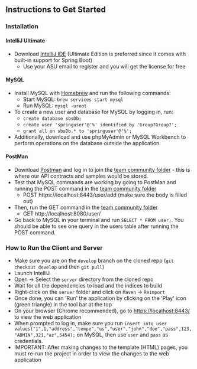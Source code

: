 ## Instructions to Get Started

### Installation
#### IntelliJ Ultimate
* Download [IntelliJ IDE](https://www.jetbrains.com/idea/download/#section=mac) (Ultimate Edition is preferred since it comes with built-in support for Spring Boot) 
   - Use your ASU email to register and you will get the license for free
#### MySQL
* Install MySQL with [Homebrew](https://brew.sh) and run the following commands:
   - Start MySQL: ```brew services start mysql```
   - Run MySQL: ```mysql -uroot```
* To create a new user and database for MySQL by logging in, run:
   - ```create database sbsDb;```
   - ```create user 'springuser'@'%' identified by 'Group7Group7';```
   - ```grant all on sbsDb.* to 'springuser'@'%';```
* Additionally, download and use phpMyAdmin or MySQL Workbench to perform operations on the database outside the application.
#### PostMan
* Download [Postman](https://www.postman.com/downloads/) and log in to join the [team community folder](https://app.getpostman.com/join-team?invite_code=0c416ee27ac0e75c461bcf79ab55bcb9) - this is where our API contracts and samples would be stored.
* Test that MySQL commands are working by going to PostMan and running the POST command in the [team community folder](https://app.getpostman.com/join-team?invite_code=0c416ee27ac0e75c461bcf79ab55bcb9)
   - POST https://localhost:8443/user/add (make sure the body is filled out)
* Then, run the GET command in the [team community folder](https://app.getpostman.com/join-team?invite_code=0c416ee27ac0e75c461bcf79ab55bcb9)
   - GET http://localhost:8080/user/
* Go back to MySQL in your terminal and run ```SELECT * FROM user;```. You should be able to see one query in the users table after running the POST command.


### How to Run the Client and Server
* Make sure you are on the ```develop``` branch on the cloned repo (```git checkout develop``` and then ```git pull```)
* Launch IntelliJ
* Open -> Select the ```server``` directory from the cloned repo
* Wait for all the dependencies to load and the indices to build
* Right-click on the ```server``` folder and click on ```Maven``` -> ```Reimport```
* Once done, you can 'Run' the application by clicking on the 'Play' icon (green triangle) in the tool bar at the top
* On your browser (Chrome recommended), go to [https://localhost:8443/](https://localhost:8443/) to view the web application
* When prompted to log in, make sure you run ```insert into user values("1",1,"address","tempe","us","user","john","doe","pass",123,"ADMIN",321,"az",5454);``` on MySQL, then use ```user``` and ```pass``` as credentials.
* IMPORTANT: After making changes to the template (HTML) pages, you must re-run the project in order to view the changes to the web application
